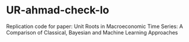 # UR-ahmad-check-lo
Replication code for paper: Unit Roots in Macroeconomic Time Series: A Comparison of Classical, Bayesian and Machine Learning Approaches
